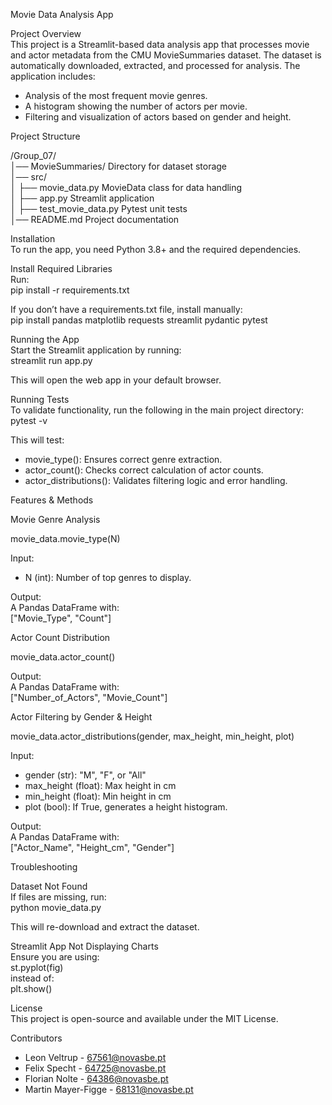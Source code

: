 Movie Data Analysis App

Project Overview  
This project is a Streamlit-based data analysis app that processes movie and actor metadata from the CMU MovieSummaries dataset. The dataset is automatically downloaded, extracted, and processed for analysis. The application includes:

- Analysis of the most frequent movie genres.  
- A histogram showing the number of actors per movie.  
- Filtering and visualization of actors based on gender and height.  

Project Structure  

/Group_07/  
│── MovieSummaries/         Directory for dataset storage  
│── src/  
│   ├── movie_data.py       MovieData class for data handling  
│   ├── app.py              Streamlit application  
│   ├── test_movie_data.py  Pytest unit tests  
│── README.md               Project documentation  

Installation  
To run the app, you need Python 3.8+ and the required dependencies.

Install Required Libraries  
Run:  
pip install -r requirements.txt  

If you don’t have a requirements.txt file, install manually:  
pip install pandas matplotlib requests streamlit pydantic pytest  


Running the App  
Start the Streamlit application by running:  
streamlit run app.py  

This will open the web app in your default browser.  


Running Tests  
To validate functionality, run the following in the main project directory:  
pytest -v  

This will test:  
- movie_type(): Ensures correct genre extraction.  
- actor_count(): Checks correct calculation of actor counts.  
- actor_distributions(): Validates filtering logic and error handling.  


Features & Methods  

Movie Genre Analysis  

movie_data.movie_type(N)  

Input:  
- N (int): Number of top genres to display.  

Output:  
A Pandas DataFrame with:  
["Movie_Type", "Count"]  


Actor Count Distribution  

movie_data.actor_count()  

Output:  
A Pandas DataFrame with:  
["Number_of_Actors", "Movie_Count"]  


Actor Filtering by Gender & Height  

movie_data.actor_distributions(gender, max_height, min_height, plot)  

Input:  
- gender (str): "M", "F", or "All"  
- max_height (float): Max height in cm  
- min_height (float): Min height in cm  
- plot (bool): If True, generates a height histogram.  

Output:  
A Pandas DataFrame with:  
["Actor_Name", "Height_cm", "Gender"]  


Troubleshooting  

Dataset Not Found  
If files are missing, run:  
python movie_data.py  

This will re-download and extract the dataset.  

Streamlit App Not Displaying Charts  
Ensure you are using:  
st.pyplot(fig)  
instead of:  
plt.show()  


License  
This project is open-source and available under the MIT License.  


Contributors  
- Leon Veltrup - 67561@novasbe.pt
- Felix Specht - 64725@novasbe.pt
- Florian Nolte - 64386@novasbe.pt
- Martin Mayer-Figge - 68131@novasbe.pt

